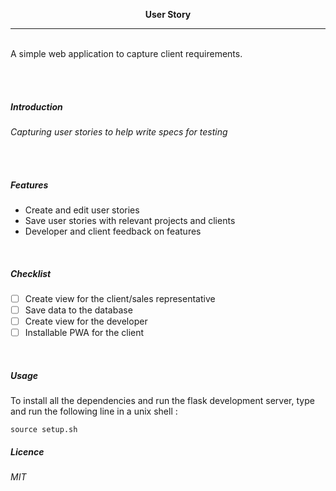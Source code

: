 <p align="center">
  <b>User Story</b>
</p>
<hr>
<br>
A simple web application to capture client requirements.

<br><br>
<h5>Introduction</h5>
<em>Capturing user stories to help write specs for testing</em>

<br><br>

<h5>Features</h5>

<ul>
  <li>Create and edit user stories</li>
  <li>Save user stories with relevant projects and clients</li>
  <li>Developer and client feedback on features</li>
</ul>



<br>

<h5>Checklist</h5>

- [ ] Create view for the client/sales representative
- [ ] Save data to the database
- [ ] Create view for the developer
- [ ] Installable PWA for the client

<br>

<h5>Usage</h5>

To install all the dependencies and run the flask development server, type and run the following line in a unix shell :

```source setup.sh```

<h5>Licence</h5>
<em>MIT</em>
